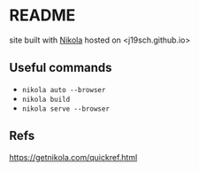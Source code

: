 # README

site built with [Nikola](https://getnikola.com/) hosted on <j19sch.github.io>

## Useful commands
- `nikola auto --browser`
- `nikola build`
- `nikola serve --browser`

## Refs
https://getnikola.com/quickref.html